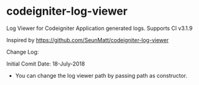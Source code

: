 # codeigniter-log-viewer
Log Viewer for Codeigniter Application generated logs. Supports CI v3.1.9


Inspired by https://github.com/SeunMatt/codeigniter-log-viewer

Change Log:

Initial Comit
Date: 18-July-2018
* You can change the log viewer path by passing path as constructor.
